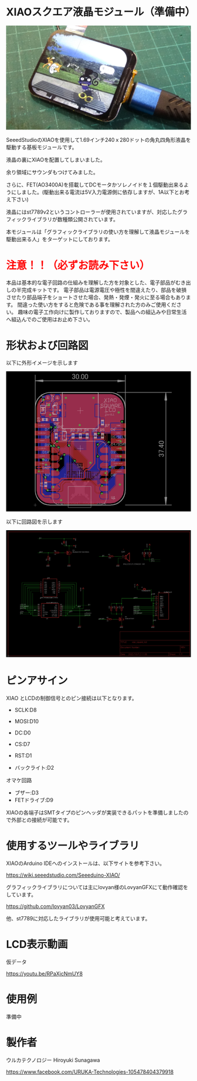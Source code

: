 # XIAOスクエア液晶モジュール（準備中）

![](gaiken.jpg)

SeeedStudioのXIAOを使用して1.69インチ240ｘ280ドットの角丸四角形液晶を駆動する基板モジュールです。

液晶の裏にXIAOを配置してしまいました。

余り領域にサウンダもつけてみました。

さらに、FET(AO3400A)を搭載してDCモータかソレノイドを１個駆動出来るようにしました。(駆動出来る電流は5V入力電源側に依存しますが、1A以下とお考え下さい)

液晶にはst7789v2というコントローラーが使用されていますが、対応したグラフィックライブラリが数種類公開されています。

本モジュールは「グラフィックライブラリの使い方を理解して液晶モジュールを駆動出来る人」をターゲットにしております。


# <span style="color: red;">注意！！（必ずお読み下さい）</span>

本品は基本的な電子回路の仕組みを理解した方を対象とした、電子部品がむき出しの半完成キットです。
電子部品は電源電圧や極性を間違えたり、部品を破損させたり部品端子をショートさせた場合、発熱・発煙・発火に至る場合もあります。
間違った使い方をすると危険である事を理解された方のみご使用ください。
趣味の電子工作向けに製作しておりますので、製品への組込みや日常生活へ組込んでのご使用はお止め下さい。



# 形状および回路図

以下に外形イメージを示します

![](pcb_image.png)



以下に回路図を示します

![](schematic.png)





# ピンアサイン

XIAO とLCDの制御信号とのピン接続は以下となります。

- SCLK:D8

- MOSI:D10

- DC:D0

- CS:D7

- RST:D1

- バックライト:D2

オマケ回路

- ブザー:D3
- FETドライブ:D9


XIAOの各端子はSMTタイプのピンヘッダが実装できるパットを準備しましたので外部との接続が可能です。



# 使用するツールやライブラリ

XIAOのArduino IDEへのインストールは、以下サイトを参考下さい。

https://wiki.seeedstudio.com/Seeeduino-XIAO/


グラフィックライブラリについては主にlovyan様のLovyanGFXにて動作確認をしています。

https://github.com/lovyan03/LovyanGFX

他、st7789に対応したライブラリが使用可能と考えています。





# LCD表示動画

仮データ

https://youtu.be/RPaXjcNmUY8





# 使用例

準備中





# 製作者

ウルカテクノロジー
Hiroyuki Sunagawa

https://www.facebook.com/URUKA-Technologies-105478404379918
